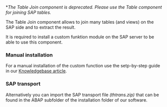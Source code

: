 **The Table Join component is deprecated. Please use the Table component for joining SAP tables.*

The Table Join component allows to join many tables (and views) on the SAP side and to extract the result.  

It is required to install a custom funktion module on the SAP server to be able to use this component.  

### Manual installation
For a manual installation of the custom function use the setp-by-step guide in our [Knowledgebase article](https://kb.theobald-software.com/sap/installation-of-the-function-module-z_xtract_is_table_join?fromSearch=true). 

### SAP transport
Alternatively you can import the SAP transport file *(thtrans.zip)* that can be found in the ABAP subfolder of the installation folder of our software.
